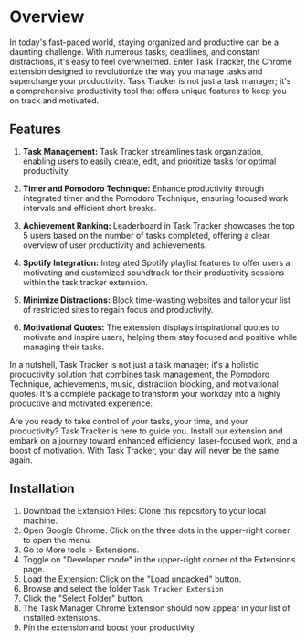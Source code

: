 # Overview

In today's fast-paced world, staying organized and productive can be a daunting challenge. With numerous tasks, deadlines, and constant distractions, it's easy to feel overwhelmed. Enter Task Tracker, the Chrome extension designed to revolutionize the way you manage tasks and supercharge your productivity. Task Tracker is not just a task manager; it's a comprehensive productivity tool that offers unique features to keep you on track and motivated.

## Features

1. **Task Management:** Task Tracker streamlines task organization, enabling users to easily create, edit, and prioritize tasks for optimal productivity.

2. **Timer and Pomodoro Technique:** Enhance productivity through integrated timer and the Pomodoro Technique, ensuring focused work intervals and efficient short breaks.

3. **Achievement Ranking:** Leaderboard in Task Tracker showcases the top 5 users based on the number of tasks completed, offering a clear overview of user productivity and achievements.

4. **Spotify Integration:** Integrated Spotify playlist features to offer users a motivating and customized soundtrack for their productivity sessions within the task tracker extension.

5. **Minimize Distractions:** Block time-wasting websites and tailor your list of restricted sites to regain focus and productivity.

6. **Motivational Quotes:** The extension displays inspirational quotes to motivate and inspire users, helping them stay focused and positive while managing their tasks.
   
In a nutshell, Task Tracker is not just a task manager; it's a holistic productivity solution that combines task management, the Pomodoro Technique, achievements, music, distraction blocking, and motivational quotes. It's a complete package to transform your workday into a highly productive and motivated experience.

Are you ready to take control of your tasks, your time, and your productivity? Task Tracker is here to guide you. Install our extension and embark on a journey toward enhanced efficiency, laser-focused work, and a boost of motivation. With Task Tracker, your day will never be the same again.

## Installation

1. Download the Extension Files: Clone this repository to your local machine.
2. Open Google Chrome. Click on the three dots in the upper-right corner to open the menu.
3. Go to More tools > Extensions.
4. Toggle on "Developer mode" in the upper-right corner of the Extensions page.
5. Load the Extension: Click on the "Load unpacked" button.
6. Browse and select the folder ```Task Tracker Extension```
7. Click the "Select Folder" button.
8. The Task Manager Chrome Extension should now appear in your list of installed extensions.
9. Pin the extension and boost your productivity

